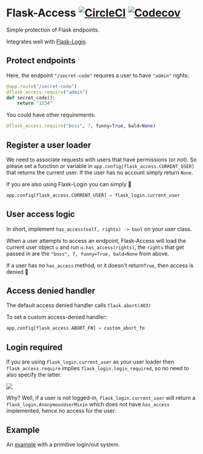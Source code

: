 # Flask-Access [![CircleCI](https://img.shields.io/circleci/project/github/barischj/flask-access.svg)](https://circleci.com/gh/barischj/flask-access) [![Codecov](https://img.shields.io/codecov/c/github/barischj/flask-access.svg)](https://codecov.io/gh/barischj/flask-access)

Simple protection of Flask endpoints.

Integrates well with [Flask-Login](https://flask-login.readthedocs.io/en/latest/).

## Protect endpoints

Here, the endpoint `"/secret-code"` requires a user to have `"admin"` rights:

``` Python
@app.route("/secret-code")
@flask_access.require("admin")
def secret_code():
    return "1234"
```

You could have other requirements:

``` Python
@flask_access.require("boss", 7, funny=True, bald=None)
```

## Register a user loader

We need to associate requests with users that have permissions (or not). So
please set a function *or* variable in
`app.config[flask_access.CURRENT_USER]` that returns
the current user. If the user has no account simply return `None`.

If you are also using Flask-Login you can simply :clap:

``` Python
app.config[flask_access.CURRENT_USER] = flask_login.current_user
```

## User access logic

In short, implement `has_access(self, rights) -> bool` on your user class.

When a user attempts to access an endpoint, Flask-Access will load the current
user object `u` and run `u.has_access(rights)`, the `rights` that get passed in
are the `"boss", 7, funny=True, bald=None` from above.

If a user has no `has_access` method, or it doesn't return`True`, then access
is denied :speak_no_evil:

## Access denied handler

The default access denied handler calls `flask.abort(403)`

To set a custom access-denied handler:

``` Python
app.config[flask_access.ABORT_FN] = custom_abort_fn
```

## Login required

If you are using `flask_login.current_user` as your user loader then
`flask_access.require` implies `flask_login.login_required`, so no need to also
specify the latter.

![](https://raw.githubusercontent.com/skullface/custom-chat-emoji/master/emoji/meme__roll-safe.png)

Why? Well, if a user is not logged-in, `flask_login.current_user` will return a
`flask_login.AnonymousUserMixin` which does not have `has_access` implemented,
hence no access for the user.

## Example

An [example](example/example.py) with a primitive login/out system.
